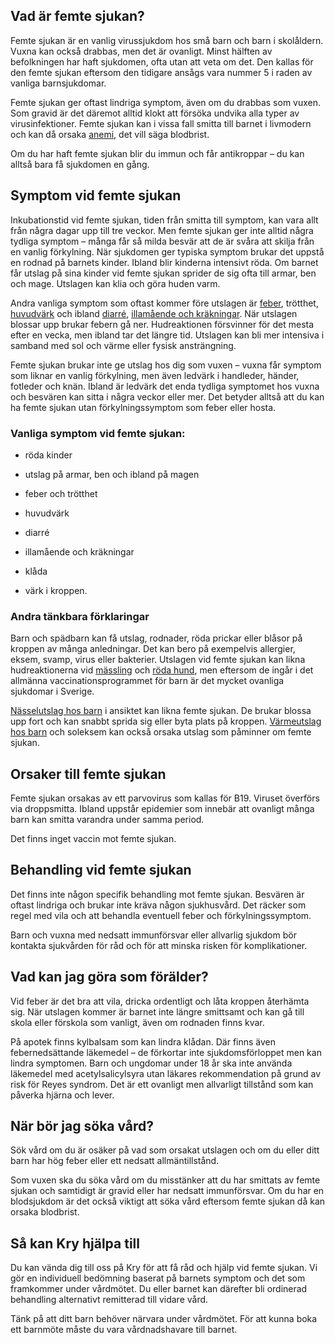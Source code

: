 Vad är femte sjukan?
--------------------

Femte sjukan är en vanlig virussjukdom hos små barn och barn i skolåldern. Vuxna kan också drabbas, men det är ovanligt. Minst hälften av befolkningen har haft sjukdomen, ofta utan att veta om det. Den kallas för den femte sjukan eftersom den tidigare ansågs vara nummer 5 i raden av vanliga barnsjukdomar.

Femte sjukan ger oftast lindriga symptom, även om du drabbas som vuxen. Som gravid är det däremot alltid klokt att försöka undvika alla typer av virusinfektioner. Femte sjukan kan i vissa fall smitta till barnet i livmodern och kan då orsaka [anemi](https://www.kry.se/fakta/ovrigt/anemi/ "anemi"), det vill säga blodbrist.

Om du har haft femte sjukan blir du immun och får antikroppar – du kan alltså bara få sjukdomen en gång.

Symptom vid femte sjukan
------------------------

Inkubationstid vid femte sjukan, tiden från smitta till symptom, kan vara allt från några dagar upp till tre veckor. Men femte sjukan ger inte alltid några tydliga symptom – många får så milda besvär att de är svåra att skilja från en vanlig förkylning. När sjukdomen ger typiska symptom brukar det uppstå en rodnad på barnets kinder. Ibland blir kinderna intensivt röda. Om barnet får utslag på sina kinder vid femte sjukan sprider de sig ofta till armar, ben och mage. Utslagen kan klia och göra huden varm.

Andra vanliga symptom som oftast kommer före utslagen är [feber](https://www.kry.se/fakta/barnsjukdomar/feber-hos-barn/ "feber"), trötthet, [huvudvärk](https://www.kry.se/fakta/barnsjukdomar/huvudvark-hos-barn/ "huvudvark") och ibland [diarré](https://www.kry.se/fakta/mage-och-tarm/diarre/ "diarre"), [illamående och kräkningar](https://www.kry.se/fakta/mage-och-tarm/illamaende/ "illamaende-och-krakningar"). När utslagen blossar upp brukar febern gå ner. Hudreaktionen försvinner för det mesta efter en vecka, men ibland tar det längre tid. Utslagen kan bli mer intensiva i samband med sol och värme eller fysisk ansträngning.

Femte sjukan brukar inte ge utslag hos dig som vuxen – vuxna får symptom som liknar en vanlig förkylning, men även ledvärk i handleder, händer, fotleder och knän. Ibland är ledvärk det enda tydliga symptomet hos vuxna och besvären kan sitta i några veckor eller mer. Det betyder alltså att du kan ha femte sjukan utan förkylningssymptom som feber eller hosta.

### **Vanliga symptom vid femte sjukan:**

*   röda kinder
    
*   utslag på armar, ben och ibland på magen
    
*   feber och trötthet
    
*   huvudvärk
    
*   diarré
    
*   illamående och kräkningar
    
*   klåda
    
*   värk i kroppen.
    

### **Andra tänkbara förklaringar**

Barn och spädbarn kan få utslag, rodnader, röda prickar eller blåsor på kroppen av många anledningar. Det kan bero på exempelvis allergier, eksem, svamp, virus eller bakterier. Utslagen vid femte sjukan kan likna hudreaktionerna vid [mässling](https://www.kry.se/fakta/infektioner/massling/ "massling") och [röda hund](https://www.kry.se/fakta/infektioner/rodahund/ "roda-hund"), men eftersom de ingår i det allmänna vaccinationsprogrammet för barn är det mycket ovanliga sjukdomar i Sverige.

[Nässelutslag hos barn](https://www.kry.se/fakta/hudsjukdomar/nasselutslag/ "nasselutslag-hos-barn") i ansiktet kan likna femte sjukan. De brukar blossa upp fort och kan snabbt sprida sig eller byta plats på kroppen. [Värmeutslag hos barn](https://www.kry.se/fakta/barnsjukdomar/varmeutslag-hos-barn/ "varmeutslag-hos-barn") och soleksem kan också orsaka utslag som påminner om femte sjukan.

Orsaker till femte sjukan
-------------------------

Femte sjukan orsakas av ett parvovirus som kallas för B19. Viruset överförs via droppsmitta. Ibland uppstår epidemier som innebär att ovanligt många barn kan smitta varandra under samma period.

Det finns inget vaccin mot femte sjukan.

Behandling vid femte sjukan
---------------------------

Det finns inte någon specifik behandling mot femte sjukan. Besvären är oftast lindriga och brukar inte kräva någon sjukhusvård. Det räcker som regel med vila och att behandla eventuell feber och förkylningssymptom.

Barn och vuxna med nedsatt immunförsvar eller allvarlig sjukdom bör kontakta sjukvården för råd och för att minska risken för komplikationer.

Vad kan jag göra som förälder?
------------------------------

Vid feber är det bra att vila, dricka ordentligt och låta kroppen återhämta sig. När utslagen kommer är barnet inte längre smittsamt och kan gå till skola eller förskola som vanligt, även om rodnaden finns kvar.

På apotek finns kylbalsam som kan lindra klådan. Där finns även febernedsättande läkemedel – de förkortar inte sjukdomsförloppet men kan lindra symptomen. Barn och ungdomar under 18 år ska inte använda läkemedel med acetylsalicylsyra utan läkares rekommendation på grund av risk för Reyes syndrom. Det är ett ovanligt men allvarligt tillstånd som kan påverka hjärna och lever.

När bör jag söka vård?
----------------------

Sök vård om du är osäker på vad som orsakat utslagen och om du eller ditt barn har hög feber eller ett nedsatt allmäntillstånd.

Som vuxen ska du söka vård om du misstänker att du har smittats av femte sjukan och samtidigt är gravid eller har nedsatt immunförsvar. Om du har en blodsjukdom är det också viktigt att söka vård eftersom femte sjukan då kan orsaka blodbrist.

Så kan Kry hjälpa till
----------------------

Du kan vända dig till oss på Kry för att få råd och hjälp vid femte sjukan. Vi gör en individuell bedömning baserat på barnets symptom och det som framkommer under vårdmötet. Du eller barnet kan därefter bli ordinerad behandling alternativt remitterad till vidare vård.

Tänk på att ditt barn behöver närvara under vårdmötet. För att kunna boka ett barnmöte måste du vara vårdnadshavare till barnet.